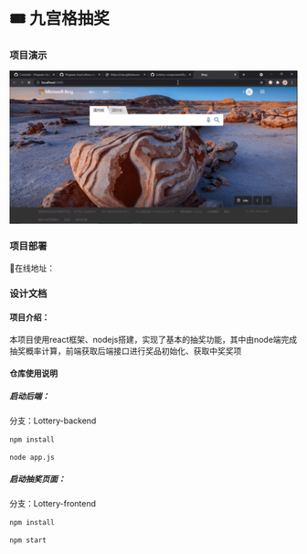# 🎟 九宫格抽奖


### 项目演示

![demo](./lottery-demo.gif)

### 项目部署

:link:在线地址：

### 设计文档

#### 项目介绍：

本项目使用react框架、nodejs搭建，实现了基本的抽奖功能，其中由node端完成抽奖概率计算，前端获取后端接口进行奖品初始化、获取中奖奖项

#### 仓库使用说明

##### 启动后端：

分支：Lottery-backend

`npm install` 

`node app.js` 

##### 启动抽奖页面：

分支：Lottery-frontend

`npm install` 

`npm start` 



